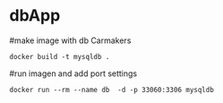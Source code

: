 # dbApp
#make image with db Carmakers

```docker build -t mysqldb .```

#run imagen and add port settings

```docker run --rm --name db  -d -p 33060:3306 mysqldb```
